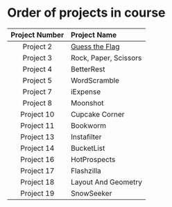 # Order of projects in course

Project Number |  Project Name
:-------------:|:--------------
Project 2      | [Guess the Flag](https://github.com/annalieNK/100DaysofSwiftUI-Portfolio/tree/main/Course%20Projects/GuessTheFlag)
Project 3      | Rock, Paper, Scissors
Project 4      | BetterRest
Project 5      | WordScramble
Project 7      | iExpense
Project 8      | Moonshot
Project 10     | Cupcake Corner
Project 11     | Bookworm
Project 13     | Instafilter
Project 14     | BucketList
Project 16     | HotProspects
Project 17     | Flashzilla
Project 18     | Layout And Geometry
Project 19     | SnowSeeker
